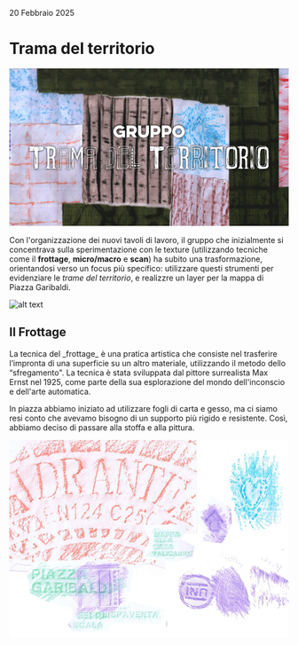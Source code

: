 
<p class="post-date">20 Febbraio 2025</p>
<h1 class="title">Trama del territorio</h1>

![alt text](<../images/Screenshot 2025-03-03 100254.png>)

Con l'organizzazione dei nuovi tavoli di lavoro, il gruppo che inizialmente si concentrava sulla sperimentazione con le texture  (utilizzando tecniche come il __frottage__, __micro/macro__ e __scan__) ha subito una trasformazione, orientandosi verso un focus più specifico: utilizzare questi strumenti per evidenziare le _trame del territorio_, e realizzre un layer per la mappa di Piazza Garibaldi. 

![alt text](../../images/lista.jpg)




<h2 class="title">Il Frottage</h2>
La tecnica del _frottage_ è una pratica artistica che consiste nel trasferire l’impronta di una superficie su un altro materiale, utilizzando il metodo dello “sfregamento". La tecnica è stata sviluppata dal pittore surrealista Max Ernst nel 1925, come parte della sua esplorazione del mondo dell'inconscio e dell'arte automatica.

In piazza abbiamo iniziato ad utilizzare fogli di carta e gesso, ma ci siamo resi conto che avevamo bisogno di un supporto più rigido e resistente. Così, abbiamo deciso di passare alla stoffa e alla pittura.

![alt text](../images/frottagecarta.jpg)